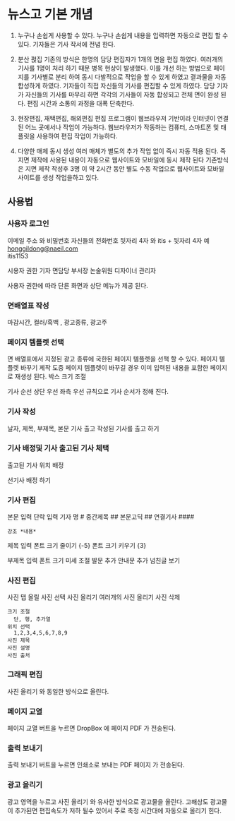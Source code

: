 # 뉴스고 기본 개념

1. 누구나 손쉽게 사용할 수 있다.
누구나 손쉽게 내용을 입력하면 자동으로 편집 할 수 있다.
기자들은 기사 작서에 전념 한다.

2. 분산 펹집
기존의 방식은 한명의 담당 편집자가 1개의 면을 편집 하였다. 여러개의 기사를 1명이 처리 하기 때문  병목 현상이 발생했다.
이를 개선 하는 방법으로 페이지를 기사별로 분리 하여 동시 다발적으로 작업을 할 수 있게 하였고 결과물을 자동 합성하게 하였다.
기자들이 직접 자신들의 기사를 편집할 수 있게 하였다. 담당 기자가 자신들의 기사를 마무리 하면 각각의 기사들이 자동 합성되고 전체 면이 완성 된다.
편집 시간과 소통의 과정을 대폭 단축한다.

3. 현장편집, 재택편집, 해외편집
편집 프로그램이 웹브라우저 기반이라  인터넷이 연결된 어느 곳에서나 작업이 가능하다.
웹브라우저가 작동하는 컴퓨터, 스마트폰 및  태플릿을 사용하여 편집 작업이 가능하다.

4. 다양한 매체 동시 생성
여러 매체가 별도의 추가 작업 없이 즉시 자동 적용 된다.
즉 지면 제작에 사용된 내용이 자동으로 웹사이트와 모바일에 동시 제작 된다
기존방식은 지면 제작 작성후 3명 이 약 2시간 동안 별도 수동 작업으로 웹사이트와 모바일 사이트를 생성 작업을하고 있다.

## 사용법

### 사용자 로그인
  이메일 주소 와 비밀번호 자신들의 전화번호 뒷자리 4자 와 itis + 뒷자리 4자
  예   honggildong@naeil.com  
      itis1153

  시용자 권한
    기자
    면담당
    부서장
    논술위원
    디자이너
    관리자

  사용자 권한에 따라 단른 화면과 상단 메뉴가 제공 된다.  

### 면배열표 작성
  마감시간, 컬러/흑백 , 광고종류, 광고주

### 페이지 템플렛 선택
  면 배열표에서 지정된 광고 종류에 국한된 페이지 템플렛을 선책 할 수 있다.
  페이지 템플렛 바꾸기
  제작 도중 페이지 템플렛이 바꾸길 경우 이미 입력된 내용을 포함한 페이지로 재생성 된다.
  박스 크기 조절

  기사 순선
  상단 우선 좌측 우선 규칙으로 기사 순서가 정해 진다.


### 기사 작성
  날자, 제목, 부제목, 본문
  기사 출고
    작성된 기사를 출고 하기

### 기사 배정및 기사 출고된 기사 체택
  출고된 기사 위치 배정

  선기사 배정 하기

### 기사 편집
  본문 입력
    단락 입력
    기자 명  #
    중간제목 ##
    본문고딕 ##
    연결기사 ####

    강조 *내용*

  제목 입력
    폰트 크기 줄이기 {-5}
    폰트 크기 키우기 {3}

  부제목 입력
    폰트 크기 미세 조절
  발문 추가
  안내문 추가
  넘친글 보기


### 사진 편집
  사진 탭
    올릴 사진 선택
    사진 올리기
    여러개의 사진 올리기
    사진 삭제

    크기 조절
      단, 행, 추가열
    위치 선택
      1,2,3,4,5,6,7,8,9
    사진 제목
    사진 설명
    사진 출처

### 그래픽 편집

  사진 올리기 와 동일한 방식으로 올린다.

### 페이지 교열

  페이지 교열 버트을 누르면 DropBox 에 페이지 PDF 가 전송된다.

### 출력 보내기

  출력 보내기 버트을 누르면 인쇄소로 보내는 PDF 페이지 가 전송된다.

### 광고 올리기

  광고 영역을 누르고 사진 올리기 와 유사한 방식으로 광고물을 올린다.
  고해상도 광고물이 추가된면 편집속도가 저하 될수 있어서 주로 축정 시간대에 자동으로 올리기 힌다.
